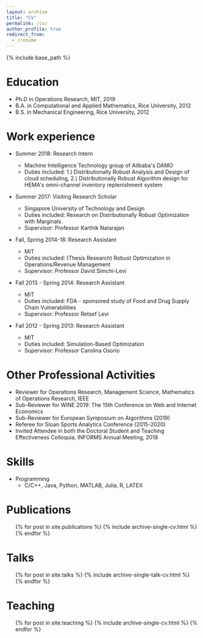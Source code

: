 ```yaml
---
layout: archive
title: "CV"
permalink: /cv/
author_profile: true
redirect_from:
  - /resume
---
```


{% include base_path %}

Education
======
* Ph.D in Operations Research, MIT, 2019
* B.A. in Computational and Applied Mathematics, Rice University, 2012
* B.S. in Mechanical Engineering, Rice University, 2012

Work experience
======
* Summer 2018: Research Intern
  * Machine Intelligence Technology group of Alibaba's DAMO
  * Duties included: 1.) Distributionally Robust Analysis and Design of cloud scheduling, 2.) Distributionally Robust Algorithm design for HEMA's omni-channel inventory replenishment system 
  
* Summer 2017: Visiting Research Scholar
  * Singapore University of Technology and Design
  * Duties included: Research on Distributionally Robust Optimization with Marginals. 
  * Supervisor: Professor Karthik Natarajan

* Fall, Spring 2014-18: Research Assistant
  * MIT
  * Duties included: (Thesis Research) Robust Optimization in Operations/Revenue Management
  * Supervisor: Professor David Simchi-Levi
  
* Fall 2013 - Spring 2014: Research Assistant
  * MIT
  * Duties included: FDA - sponsored study of Food and Drug Supply Chain Vulnerabilities 
  * Supervisor: Professor Retsef Levi
  
* Fall 2012 - Spring 2013: Research Assistant
  * MIT
  * Duties included: Simulation-Based Optimization
  * Supervisor: Professor Carolina Osorio
  
Other Professional Activities
======
* Reviewer for Operations Research, Management Science, Mathematics of Operations Research, IEEE
* Sub-Reviewer for WINE 2019: The 15th Conference on Web and Internet Economics
* Sub-Reviewer for European Symposium on Algorithms (2019)
* Referee for Sloan Sports Analytics Conference (2015-2020)
* Invited Attendee in both the Doctoral Student and Teaching Effectiveness Colloquia, INFORMS Annual Meeting, 2018
  
  
Skills
======
* Programming
  * C/C++, Java, Python, MATLAB, Julia, R, LATEX

Publications
======
  <ul>{% for post in site.publications %}
    {% include archive-single-cv.html %}
  {% endfor %}</ul>
  
Talks
======
  <ul>{% for post in site.talks %}
    {% include archive-single-talk-cv.html %}
  {% endfor %}</ul>
  
Teaching
======
  <ul>{% for post in site.teaching %}
    {% include archive-single-cv.html %}
  {% endfor %}</ul>
  
